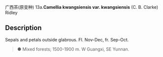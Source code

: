 广西茶(原变种)
13a.**Camellia kwangsiensis var. kwangsiensis** (C. B. Clarke) Ridley

## Description
Sepals and petals outside glabrous. Fl. Nov-Dec, fr. Sep-Oct.


> ●  Mixed forests; 1500-1900 m. W Guangxi, SE Yunnan.

